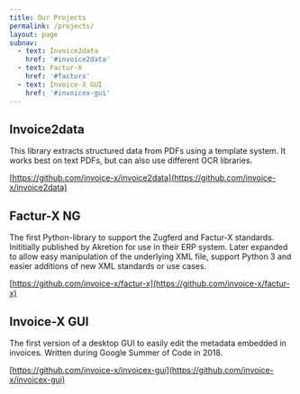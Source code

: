 ```yaml
---
title: Our Projects
permalink: /projects/
layout: page
subnav:
  - text: Invoice2data
    href: '#invoice2data'
  - text: Factur-X
    href: '#facturx'
  - text: Invoice-X GUI
    href: '#invoicex-gui'
---
```


## Invoice2data
This library extracts structured data from PDFs using a template system. It works best on text PDFs, but can also use different OCR libraries.

[https://github.com/invoice-x/invoice2data](https://github.com/invoice-x/invoice2data)

## Factur-X NG
The first Python-library to support the Zugferd and Factur-X standards. Inititially published by Akretion for use in their ERP system. Later expanded to allow easy manipulation of the underlying XML file, support Python 3 and easier additions of new XML standards or use cases.

[https://github.com/invoice-x/factur-x](https://github.com/invoice-x/factur-x)

## Invoice-X GUI
The first version of a desktop GUI to easily edit the metadata embedded in invoices. Written during Google Summer of Code in 2018.

[https://github.com/invoice-x/invoicex-gui](https://github.com/invoice-x/invoicex-gui)
